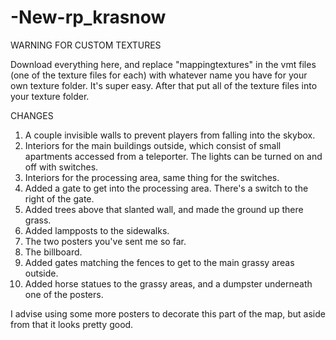 # -New-rp_krasnow

WARNING FOR CUSTOM TEXTURES

Download everything here, and replace "mappingtextures" in the vmt files (one of the texture files for each) with whatever name you have for your own texture folder. It's super easy. After that put all of the texture files into your texture folder.

CHANGES

1. A couple invisible walls to prevent players from falling into the skybox.
2. Interiors for the main buildings outside, which consist of small apartments accessed from a teleporter. The lights can be turned on and off with switches.
3. Interiors for the processing area, same thing for the switches.
4. Added a gate to get into the processing area. There's a switch to the right of the gate.
5. Added trees above that slanted wall, and made the ground up there grass.
6. Added lampposts to the sidewalks.
7. The two posters you've sent me so far.
8. The billboard.
9. Added gates matching the fences to get to the main grassy areas outside.
10. Added horse statues to the grassy areas, and a dumpster underneath one of the posters.

I advise using some more posters to decorate this part of the map, but aside from that it looks pretty good.
